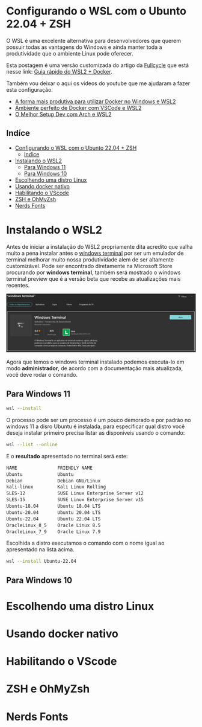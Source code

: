 # Configurando o WSL com o Ubunto 22.04 + ZSH

O WSL é uma excelente alternativa para desenvolvedores que querem possuir todas as vantagens do Windows e ainda manter toda a produtividade que o ambiente Linux pode oferecer.

Esta postagem é uma versão customizada do artigo da [Fullcycle](https://fullcycle.com.br) que está nesse link: [Guia rápido do WSL2 + Docker](https://github.com/codeedu/wsl2-docker-quickstart).

Também vou deixar o aqui os videos do youtube que me ajudaram a fazer esta configuração.
 - [A forma mais produtiva para utilizar Docker no Windows e WSL2](https://www.youtube.com/watch?v=g4HKttouVxA&list=LL&index=113&t=4402s)     
 - [Ambiente perfeito de Docker com VSCode e WSL2](https://www.youtube.com/watch?v=a49gYcBwITc&list=LL&index=112&t=7661s)
 - [O Melhor Setup Dev com Arch e WSL2](https://www.youtube.com/watch?v=sjrW74Hx5Po)

## Indíce

- [Configurando o WSL com o Ubunto 22.04 + ZSH](#configurando-o-wsl-com-o-ubunto-2204--zsh)
  - [Indíce](#indíce)
- [Instalando o WSL2](#instalando-o-wsl2)
  - [Para Windows 11](#para-windows-11)
  - [Para Windows 10](#para-windows-10)
- [Escolhendo uma distro Linux](#escolhendo-uma-distro-linux)
- [Usando docker nativo](#usando-docker-nativo)
- [Habilitando o VScode](#habilitando-o-vscode)
- [ZSH e OhMyZsh](#zsh-e-ohmyzsh)
- [Nerds Fonts](#nerds-fonts)

# Instalando o WSL2
Antes de iniciar a instalação do WSL2 propriamente dita acredito que valha muito a pena instalar antes o [windows terminal](https://apps.microsoft.com/store/detail/windows-terminal/9N0DX20HK701?hl=pt-br&gl=br) por ser um emulador de terminal melhorar muito nossa produtividade alem de ser altamente customizável. Pode ser encontrado diretamente na Microsoft Store procurando por **windows terminal**, também será mostrado o windows terminal preview que é a versão beta que recebe as atualizações mais recentes.

![Image description](config-wsl2-wt-fig1.png)

Agora que temos o windows terminal instalado podemos executa-lo em modo **administrador**, de acordo com a documentação mais atualizada, você deve rodar o  comando.
## Para Windows 11
```sh
wsl --install
```
O processo pode ser um processo é um pouco demorado e por padrão no windows 11 a disro Ubuntu é instalada, para especificar qual distro você deseja instalar primeiro precisa listar as disponíveis usando o comando: 
 ```sh
wsl --list --online
```
E o **resultado** apresentado no terminal será este:
 ```sh
 NAME               FRIENDLY NAME
Ubuntu             Ubuntu
Debian             Debian GNU/Linux
kali-linux         Kali Linux Rolling
SLES-12            SUSE Linux Enterprise Server v12
SLES-15            SUSE Linux Enterprise Server v15
Ubuntu-18.04       Ubuntu 18.04 LTS
Ubuntu-20.04       Ubuntu 20.04 LTS
Ubuntu-22.04       Ubuntu 22.04 LTS
OracleLinux_8_5    Oracle Linux 8.5
OracleLinux_7_9    Oracle Linux 7.9
```

Escolhida a distro executamos o comando com o nome igual ao apresentado na lista acima.

 ```sh
 wsl --install Ubuntu-22.04 
 ```



## Para Windows 10

# Escolhendo uma distro Linux

# Usando docker nativo

# Habilitando o VScode

# ZSH e OhMyZsh

# Nerds Fonts
